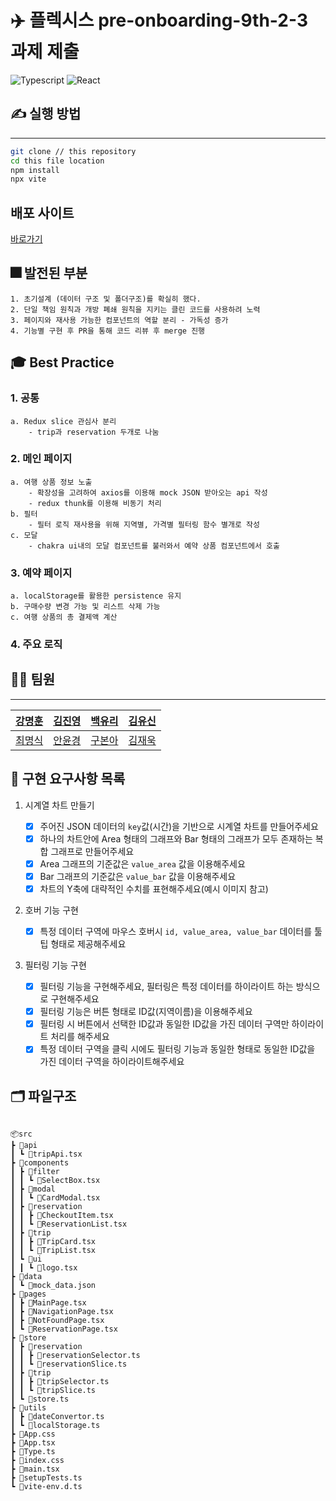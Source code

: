 # ✈️ 플렉시스 pre-onboarding-9th-2-3 과제 제출

<p>
<img alt="Typescript" src="https://img.shields.io/badge/Typescript-v4.9.4-3178C6?style=plastic&logoColor=white%22/%3E"/>
<img alt="React" src="https://img.shields.io/badge/React-v18.2.0-61DAFB?style=plastic&logo=react&logoColor=white"/>
</p>

## ✍ 실행 방법

---

```sh
git clone // this repository
cd this file location
npm install
npx vite
```

## 배포 사이트

[바로가기](https://pre-onboarding-9th-2-3.vercel.app/)

## 🎆 발전된 부분

```
1. 초기설계 (데이터 구조 및 폴더구조)를 확실히 했다.
2. 단일 책임 원칙과 개방 폐쇄 원칙을 지키는 클린 코드를 사용하려 노력
3. 페이지와 재사용 가능한 컴포넌트의 역할 분리 - 가독성 증가
4. 기능별 구현 후 PR을 통해 코드 리뷰 후 merge 진행
```

## 🎓 Best Practice

### 1. 공통

    a. Redux slice 관심사 분리
        - trip과 reservation 두개로 나눔

### 2. 메인 페이지

    a. 여행 상품 정보 노출
        - 확장성을 고려하여 axios를 이용해 mock JSON 받아오는 api 작성
        - redux thunk를 이용해 비동기 처리
    b. 필터
        - 필터 로직 재사용을 위해 지역별, 가격별 필터링 함수 별개로 작성
    c. 모달
        - chakra ui내의 모달 컴포넌트를 불러와서 예약 상품 컴포넌트에서 호출

### 3. 예약 페이지

    a. localStorage를 활용한 persistence 유지
    b. 구매수량 변경 가능 및 리스트 삭제 가능
    c. 여행 상품의 총 결제액 계산

### 4. 주요 로직

## 👨‍💻 팀원

---

| [강명훈](https://github.com/michoball) | [김진영](https://github.com/tbs01215)  |  [백유리](https://github.com/BaekYuri)  | [김유신](https://github.com/kysclient) |
| :------------------------------------: | :------------------------------------: | :-------------------------------------: | :------------------------------------: |
| [최명식](https://github.com/mysungsik) | [안윤경](https://github.com/skyhanull) | [구본아](https://github.com/bona373737) | [김재욱](https://github.com/WooGie911) |

## 📝 구현 요구사항 목록

1. 시계열 차트 만들기

   - [x] 주어진 JSON 데이터의 `key`값(시간)을 기반으로 시계열 차트를 만들어주세요
   - [x] 하나의 차트안에 Area 형태의 그래프와 Bar 형태의 그래프가 모두 존재하는 복합 그래프로 만들어주세요
   - [x] Area 그래프의 기준값은 `value_area` 값을 이용해주세요
   - [x] Bar 그래프의 기준값은 `value_bar` 값을 이용해주세요
   - [x] 차트의 Y축에 대략적인 수치를 표현해주세요(예시 이미지 참고)

2. 호버 기능 구현

   - [x] 특정 데이터 구역에 마우스 호버시 `id, value_area, value_bar` 데이터를 툴팁 형태로 제공해주세요

3. 필터링 기능 구현

   - [x] 필터링 기능을 구현해주세요, 필터링은 특정 데이터를 하이라이트 하는 방식으로 구현해주세요
   - [x] 필터링 기능은 버튼 형태로 ID값(지역이름)을 이용해주세요
   - [x] 필터링 시 버튼에서 선택한 ID값과 동일한 ID값을 가진 데이터 구역만 하이라이트 처리를 해주세요
   - [x] 특정 데이터 구역을 클릭 시에도 필터링 기능과 동일한 형태로 동일한 ID값을 가진 데이터 구역을 하이라이트해주세요

## 🗂️ 파일구조

```

📦src
┣ 📂api
┃ ┗ 📜tripApi.tsx
┣ 📂components
┃ ┣ 📂filter
┃ ┃ ┗ 📜SelectBox.tsx
┃ ┣ 📂modal
┃ ┃ ┗ 📜CardModal.tsx
┃ ┣ 📂reservation
┃ ┃ ┣ 📜CheckoutItem.tsx
┃ ┃ ┗ 📜ReservationList.tsx
┃ ┣ 📂trip
┃ ┃ ┣ 📜TripCard.tsx
┃ ┃ ┗ 📜TripList.tsx
┃ ┗ 📂ui
┃ ┃ ┗ 📜logo.tsx
┣ 📂data
┃ ┗ 📜mock_data.json
┣ 📂pages
┃ ┣ 📜MainPage.tsx
┃ ┣ 📜NavigationPage.tsx
┃ ┣ 📜NotFoundPage.tsx
┃ ┗ 📜ReservationPage.tsx
┣ 📂store
┃ ┣ 📂reservation
┃ ┃ ┣ 📜reservationSelector.ts
┃ ┃ ┗ 📜reservationSlice.ts
┃ ┣ 📂trip
┃ ┃ ┣ 📜tripSelector.ts
┃ ┃ ┗ 📜tripSlice.ts
┃ ┗ 📜store.ts
┣ 📂utils
┃ ┣ 📜dateConvertor.ts
┃ ┗ 📜localStorage.ts
┣ 📜App.css
┣ 📜App.tsx
┣ 📜Type.ts
┣ 📜index.css
┣ 📜main.tsx
┣ 📜setupTests.ts
┗ 📜vite-env.d.ts


```
